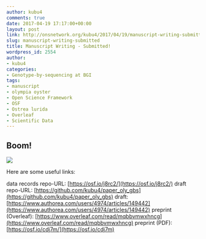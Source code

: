 ```yaml
---
author: kubu4
comments: true
date: 2017-04-19 17:17:00+00:00
layout: post
link: http://onsnetwork.org/kubu4/2017/04/19/manuscript-writing-submitted/
slug: manuscript-writing-submitted
title: Manuscript Writing - Submitted!
wordpress_id: 2554
author:
- kubu4
categories:
- Genotype-by-sequencing at BGI
tags:
- manuscript
- olympia oyster
- Open Science Framework
- OSF
- Ostrea lurida
- Overleaf
- Scientific Data
---
```


## Boom!



[![](http://eagle.fish.washington.edu/Arabidopsis/20170419_Overleaf_sci_data_oly_gbs_submission.png)](http://eagle.fish.washington.edu/Arabidopsis/20170419_Overleaf_sci_data_oly_gbs_submission.png)



Here are some useful links:

data records repo-URL: [https://osf.io/j8rc2/](https://osf.io/j8rc2/)
draft repo-URL: [https://github.com/kubu4/paper_oly_gbs](https://github.com/kubu4/paper_oly_gbs)
draft: [https://www.authorea.com/users/4974/articles/149442](https://www.authorea.com/users/4974/articles/149442)
preprint (Overleaf): [https://www.overleaf.com/read/mqbbvmwxhncg](https://www.overleaf.com/read/mqbbvmwxhncg)
preprint (PDF): [https://osf.io/cdj7m/](https://osf.io/cdj7m)
